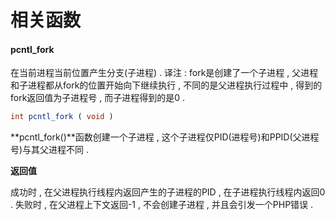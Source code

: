 # 相关函数

#### pcntl\_fork

在当前进程当前位置产生分支\(子进程\) . 译注 : fork是创建了一个子进程 , 父进程和子进程都从fork的位置开始向下继续执行 , 不同的是父进程执行过程中 , 得到的fork返回值为子进程号 , 而子进程得到的是0 . 

```php
int pcntl_fork ( void )
```

**pcntl\_fork\(\)**函数创建一个子进程 , 这个子进程仅PID\(进程号\)和PPID\(父进程号\)与其父进程不同 . 

**返回值**

成功时 , 在父进程执行线程内返回产生的子进程的PID , 在子进程执行线程内返回0 . 失败时 , 在父进程上下文返回-1 , 不会创建子进程 , 并且会引发一个PHP错误 . 

